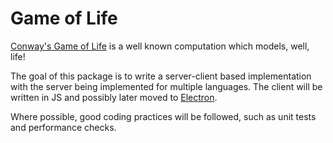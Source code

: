 # Game of Life

[Conway's Game of Life](https://en.wikipedia.org/wiki/Conway%27s_Game_of_Life) is a well known computation which models, well, life!

The goal of this package is to write a server-client based implementation with the server being implemented for multiple languages.
The client will be written in JS and possibly later moved to [Electron](https://www.electronjs.org/).

Where possible, good coding practices will be followed, such as unit tests and performance checks.
